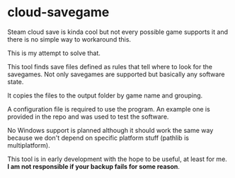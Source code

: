# cloud-savegame

Steam cloud save is kinda cool but not every possible game supports it and there is no simple way to workaround this.

This is my attempt to solve that.

This tool finds save files defined as rules that tell where to look for the savegames. Not only savegames are supported but basically any software state.

It copies the files to the output folder by game name and grouping.

A configuration file is required to use the program. An example one is provided in the repo and was used to test the software.

No Windows support is planned although it should work the same way because we don't depend on specific platform stuff (pathlib is multiplatform).

This tool is in early development with the hope to be useful, at least for me. **I am not responsible if your backup fails for some reason**.
